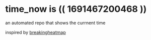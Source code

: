 # time_now is (( 1691467200468 ))

an automated repo that shows the currnent time

inspired by [breakingheatmap](https://github.com/breakingheatmap/breakingheatmap)